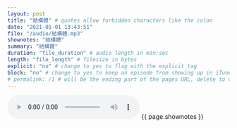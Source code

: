 ```yaml
---
layout: post
title: "結構體" # quotes allow forbidden characters like the colon
date: "2021-01-01 13:43:51"
file: "/audio/結構體.mp3"
shownotes: "結構體"
summary: "結構體"
duration: "file_duration" # audio length in min:sec
length: "file_length" # filesize in bytes
explicit: "no" # change to yes to flag with the explicit tag
block: "no" # change to yes to keep an episode from showing up in iTunes
# permalink: /1 # will be the ending part of the pages URL, delete to default to the title
---
```


<audio controls>
<source src="{{site.url}}{{site.baseurl}}{{ page.file }}" type="audio/x-mp3">
Your browser does not support the audio element.
</audio>
{{ page.shownotes }}
